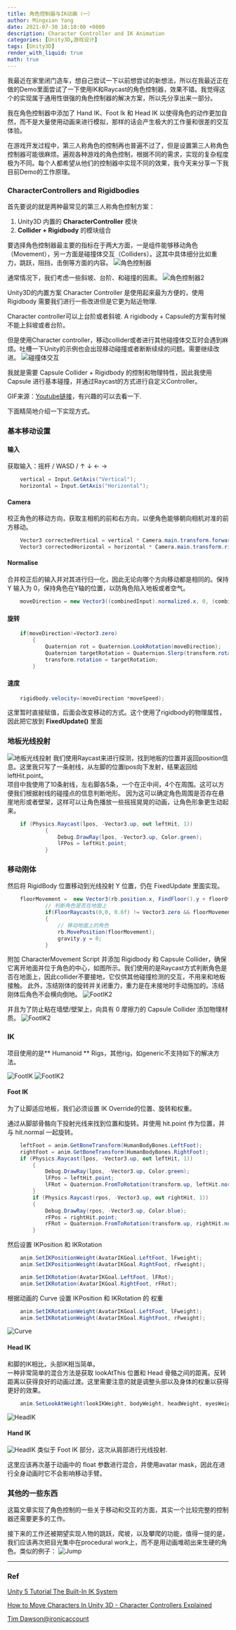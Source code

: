 ```yaml
---
title: 角色控制器与IK动画（一）
author: Mingxian Yang
date: 2021-07-30 18:10:00 +0800
description: Character Controller and IK Animation
categories: [Unity3D,游戏设计]
tags: [Unity3D]
render_with_liquid: true
math: true
---
```



我最近在家里闭门造车，想自己尝试一下以前想尝试的新想法，所以在我最近正在做的Demo里面尝试了一下使用IK和Raycast的角色控制器，效果不错。我觉得这个的实现属于通用性很强的角色控制器的解决方案，所以先分享出来一部分。

我在角色控制器中添加了 Hand IK、Foot Ik 和 Head IK 以使得角色的动作更加自然，而不是大量使用动画来进行模拟，那样的话会产生极大的工作量和很差的交互体验。

在游戏开发过程中，第三人称角色的控制再也普遍不过了，但是设置第三人称角色控制器可能很麻烦。遍观各种游戏的角色控制，根据不同的需求，实现的复杂程度极为不同。每个人都希望从他们的控制器中实现不同的效果，我今天来分享一下我目前Demo的工作原理。



### **CharacterControllers and Rigidbodies**

首先要说的就是两种最常见的第三人称角色控制方案：
1. Unity3D 内置的 **CharacterController** 模块
2. **Collider + Rigidbody** 的模块组合

要选择角色控制器最主要的指标在于两大方面，一是组件能够移动角色（Movement），另一方面是碰撞体交互（Colliders）。这其中具体细分比如重力，跳跃，阻挡，击倒等方面的内容。
![角色控制器](/assets/imgs/2021/008.gif)


通常情况下，我们考虑一些斜坡、台阶、和碰撞的因素。
![角色控制器2](/assets/imgs/2021/007.gif)

Unity3D的内置方案 Character Controller 是使用起来最为方便的，使用 Rigidbody 需要我们进行一些改进但是它更为贴近物理.


Character controller可以上台阶或者斜坡. A rigidbody + Capsule的方案有时候不能上斜坡或者台阶。

但是使用Character controller，移动collider或者进行其他碰撞体交互时会遇到麻烦。吐槽一下Unity的示例也会出现移动碰撞或者断断续续的问题。需要继续改进。
![碰撞体交互](/assets/imgs/2021/009.gif)

我就是需要 Capsule Collider + Rigidbody 的控制和物理特性，因此我使用 Capsule 进行基本碰撞，并通过Raycast的方式进行自定义Controller。

GIF来源：[Youtube链接](https://www.youtube.com/watch?v=e94KggaEAr4)，有兴趣的可以去看一下.

下面精简地介绍一下实现方式。

### **基本移动设置**
#### **输入**
获取输入：摇杆 / WASD / ↑ ↓ ← →
```C#
    vertical = Input.GetAxis("Vertical");
    horizontal = Input.GetAxis("Horizontal");
```


#### **Camera**
校正角色的移动方向，获取主相机的前和右方向，以便角色能够朝向相机对准的前方移动。
```C#
    Vector3 correctedVertical = vertical * Camera.main.transform.forward;
    Vector3 correctedHorizontal = horizontal * Camera.main.transform.right;
```
#### **Normalise**
合并校正后的输入并对其进行归一化，因此无论向哪个方向移动都是相同的。保持 Y 输入为 0，保持角色在Y轴的位置，以防角色陷入地板或者空气。
```C#
    moveDirection = new Vector3((combinedInput).normalized.x, 0, (combinedInput).normalized.z);
```
#### **旋转**
```C#
    if(moveDirection!=Vector3.zero)
        {
            Quaternion rot = Quaternion.LookRotation(moveDirection);
            Quaternion targetRotation = Quaternion.Slerp(transform.rotation, rot, Time.fixedDeltaTime * inputAmount * rotateSpeed);
            transform.rotation = targetRotation;
        }
```
#### **速度**
```C#
    rigidbody.velocity=(moveDirection *moveSpeed);
```
这里暂时直接赋值，后面会改变移动的方式。这个使用了rigidbody的物理属性，因此把它放到 **FixedUpdate()** 里面

### **地板光线投射**
![地板光线投射](/assets/imgs/2021/012.png)
我们使用Raycast来进行探测，找到地板的位置并返回position信息。这里我只写了一条射线，从左脚的位置lpos向下发射，结果返回给leftHit.point。  
项目中我使用了10条射线，左右脚各5条，一个在正中间，4个在周围。这可以方便我们根据射线的碰撞点的信息判断地形。
因为这可以确定角色周围是否存在悬崖地形或者壁架，这样可以让角色播放一些摇摇晃晃的动画，让角色形象更生动起来。
```C#
    if (Physics.Raycast(lpos, -Vector3.up, out leftHit, 1))
            {
                Debug.DrawRay(lpos, -Vector3.up, Color.green);
                lFPos = leftHit.point;
            }
```
### **移动刚体**
然后将 RigidBody 位置移动到光线投射 Y 位置，仍在 FixedUpdate 里面实现。
```C#
    floorMovement =  new Vector3(rb.position.x, FindFloor().y + floorOffsetY, rb.position.z);
            // 判断角色是否在地面上
            if(FloorRaycasts(0,0, 0.6f) != Vector3.zero && floorMovement != rb.position)
            {
                // 移动地面上的角色
                rb.MovePosition(floorMovement);
                gravity.y = 0;
            }
```
附加 CharacterMovement Script 并添加 Rigidbody 和 Capsule Collider，确保它离开地面并位于角色的中心，如图所示。我们使用的是Raycast方式判断角色是否在地面上，因此collider不要接地，它仅供其他碰撞检测的交互，不用来和地板接触。 
此外，冻结刚体的旋转并关闭重力，重力是在未接地时手动施加的。冻结刚体后角色不会横向倒地。
![FootIK2](/assets/imgs/2021/013.png)


并且为了防止粘在墙壁/壁架上，向具有 0 摩擦力的 Capsule Collider 添加物理材质。
![FootIK2](/assets/imgs/2021/014.png)


### **IK**
项目使用的是** Humanoid ** Rigs，其他rig，如generic不支持如下的解决方法。

![FootIK](/assets/imgs/2021/010.gif)
![FootIK2](/assets/imgs/2021/011.gif)

#### **Foot IK**
为了让脚适应地板，我们必须设置 IK Override的位置、旋转和权重。

通过从脚部骨骼向下投射光线来找到位置和旋转。并使用 hit.point 作为位置，并与 hit.normal 一起旋转。
```C#
    leftFoot = anim.GetBoneTransform(HumanBodyBones.LeftFoot);
    rightFoot = anim.GetBoneTransform(HumanBodyBones.RightFoot);
    if (Physics.Raycast(lpos, -Vector3.up, out leftHit, 1))
        {
            Debug.DrawRay(lpos, -Vector3.up, Color.green);
            lFPos = leftHit.point;
            lFRot = Quaternion.FromToRotation(transform.up, leftHit.normal) * transform.rotation;
        }
        if (Physics.Raycast(rpos, -Vector3.up, out rightHit, 1))
        {
            Debug.DrawRay(rpos, -Vector3.up, Color.blue);
            rFPos = rightHit.point;
            rFRot = Quaternion.FromToRotation(transform.up, rightHit.normal) * transform.rotation;
        }
```
然后设置 IKPosition 和 IKRotation
```C#
    anim.SetIKPositionWeight(AvatarIKGoal.LeftFoot, lFweight);
    anim.SetIKPositionWeight(AvatarIKGoal.RightFoot, rFweight);

    anim.SetIKRotation(AvatarIKGoal.LeftFoot, lFRot);
    anim.SetIKRotation(AvatarIKGoal.RightFoot, rFRot);
```
根据动画的 Curve 设置 IKPosition 和 IKRotation 的 权重
```C#
    anim.SetIKRotationWeight(AvatarIKGoal.LeftFoot, lFweight);
    anim.SetIKRotationWeight(AvatarIKGoal.RightFoot, rFweight);
```
![Curve](/assets/imgs/2021/015.png)

#### **Head IK**
和脚的IK相比，头部IK相当简单。  
一种非常简单的混合方法是获取 lookAtThis 位置和 Head 骨骼之间的距离。反转距离以获得良好的动画过渡。这里需要注意的就是调整头部以及身体的权重以获得更好的效果。
```C#
    anim.SetLookAtWeight(lookIKWeight, bodyWeight, headWeight, eyesWeight, clampWeight);

```
![HeadIK](/assets/imgs/2021/016.gif)


#### **Hand IK**
![HeadIK](/assets/imgs/2021/017.gif)
类似于 Foot IK 部分，这次从肩部进行光线投射.

这里应该再次基于动画中的 float 参数进行混合，并使用avatar mask，因此在进行全身动画时它不会影响移动手臂。

### **其他的一些东西**
这篇文章实现了角色控制的一些关于移动和交互的方面，其实一个比较完整的控制器还需要更多的工作。  

接下来的工作还被期望实现人物的跳跃，爬坡，以及攀爬的功能，值得一提的是，我们应该再次把目光集中在procedural work上，而不是用动画堆砌出来生硬的角色。类似的例子：
![Jump](/assets/imgs/2021/018.gif)

------
### Ref
[Unity 5 Tutorial The Built-In IK System](https://www.youtube.com/watch?v=EggUxC5_lGE)

[How to Move Characters In Unity 3D - Character Controllers Explained](https://www.youtube.com/watch?v=e94KggaEAr4)

[Tim Dawson@ironicaccount](https://twitter.com/ironicaccount/status/938061346297413632)

